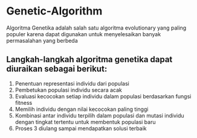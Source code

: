 # Genetic-Algorithm

Algoritma Genetika adalah salah satu algoritma evolutionary yang paling populer karena dapat digunakan untuk menyelesaikan banyak permasalahan yang berbeda

## **Langkah-langkah algoritma genetika dapat diuraikan sebagai berikut**:

1. Penentuan representasi individu dari populasi
2. Pembetukan populasi individu secara acak
3. Evaluasi kecocokan setiap individu dalam populasi berdasarkan fungsi fitness
4. Memilih individu dengan nilai kecocokan paling tinggi
5. Kombinasi antar individu terpilih dalam populasi dan mutasi individu dengan tingkat tertentu untuk membentuk populasi baru
6. Proses 3 diulang sampai mendapatkan solusi terbaik

